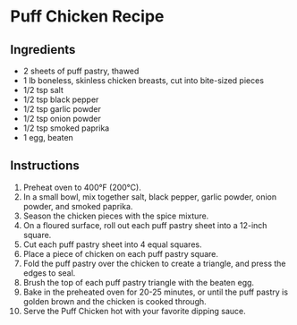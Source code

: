 # Puff Chicken Recipe

## Ingredients
- 2 sheets of puff pastry, thawed
- 1 lb boneless, skinless chicken breasts, cut into bite-sized pieces
- 1/2 tsp salt
- 1/2 tsp black pepper
- 1/2 tsp garlic powder
- 1/2 tsp onion powder
- 1/2 tsp smoked paprika
- 1 egg, beaten

## Instructions
1. Preheat oven to 400°F (200°C).
2. In a small bowl, mix together salt, black pepper, garlic powder, onion powder, and smoked paprika.
3. Season the chicken pieces with the spice mixture.
4. On a floured surface, roll out each puff pastry sheet into a 12-inch square.
5. Cut each puff pastry sheet into 4 equal squares.
6. Place a piece of chicken on each puff pastry square.
7. Fold the puff pastry over the chicken to create a triangle, and press the edges to seal.
8. Brush the top of each puff pastry triangle with the beaten egg.
9. Bake in the preheated oven for 20-25 minutes, or until the puff pastry is golden brown and the chicken is cooked through.
10. Serve the Puff Chicken hot with your favorite dipping sauce.
